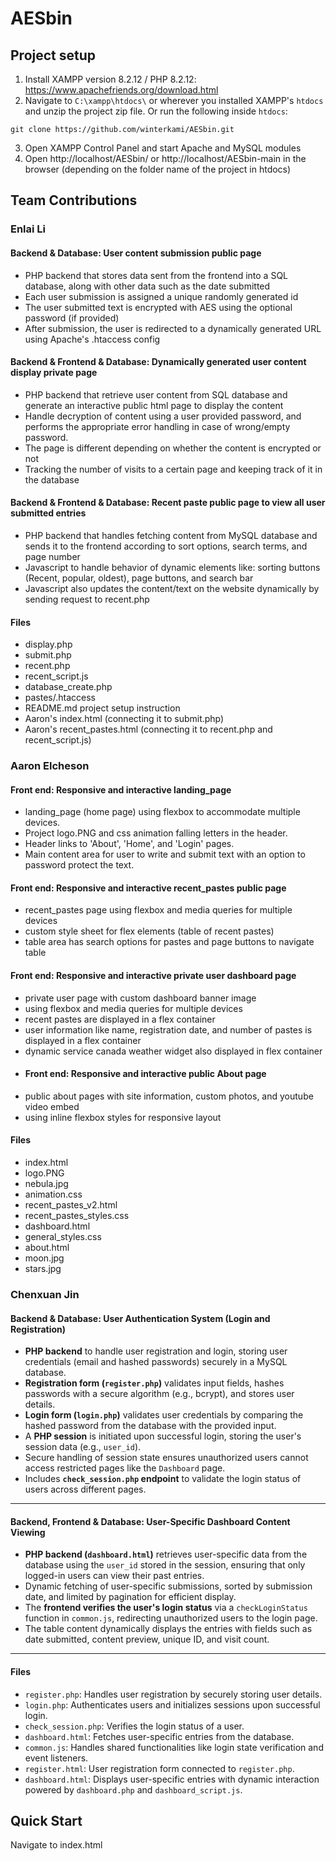 # AESbin
## Project setup
1. Install XAMPP version 8.2.12 / PHP 8.2.12: https://www.apachefriends.org/download.html
2. Navigate to `C:\xampp\htdocs\` or wherever you installed XAMPP's `htdocs` and unzip the project zip file. Or run the following inside `htdocs`:
```
git clone https://github.com/winterkami/AESbin.git
```
3. Open XAMPP Control Panel and start Apache and MySQL modules
4. Open http://localhost/AESbin/ or http://localhost/AESbin-main in the browser (depending on the folder name of the project in htdocs)

## Team Contributions

### Enlai Li
#### Backend & Database: User content submission public page
- PHP backend that stores data sent from the frontend into a SQL database, along with other data such as the date submitted
- Each user submission is assigned a unique randomly generated id
- The user submitted text is encrypted with AES using the optional password (if provided)
- After submission, the user is redirected to a dynamically generated URL using Apache's .htaccess config
#### Backend & Frontend & Database: Dynamically generated user content display private page
- PHP backend that retrieve user content from SQL database and generate an interactive public html page to display the content
- Handle decryption of content using a user provided password, and performs the appropriate error handling in case of wrong/empty password.
- The page is different depending on whether the content is encrypted or not
- Tracking the number of visits to a certain page and keeping track of it in the database
#### Backend & Frontend & Database: Recent paste public page to view all user submitted entries
- PHP backend that handles fetching content from MySQL database and sends it to the frontend according to sort options, search terms, and page number
- Javascript to handle behavior of dynamic elements like: sorting buttons (Recent, popular, oldest), page buttons, and search bar
- Javascript also updates the content/text on the website dynamically by sending request to recent.php
#### Files
- display.php
- submit.php 
- recent.php
- recent_script.js
- database_create.php
- pastes/.htaccess
- README.md project setup instruction
- Aaron's index.html (connecting it to submit.php)
- Aaron's recent_pastes.html (connecting it to recent.php and recent_script.js)
### Aaron Elcheson
#### Front end: Responsive and interactive landing_page
- landing_page (home page) using flexbox to accommodate multiple devices.
- Project logo.PNG and css animation falling letters in the header.
- Header links to 'About', 'Home', and 'Login' pages.
- Main content area for user to write and submit text with an option to password protect the text.
#### Front end: Responsive and interactive recent_pastes public page
- recent_pastes page using flexbox and media queries for multiple devices
- custom style sheet for flex elements (table of recent pastes)
- table area has search options for pastes and page buttons to navigate table
#### Front end: Responsive and interactive private user dashboard page
- private user page with custom dashboard banner image
- using flexbox and media queries for multiple devices
- recent pastes are displayed in a flex container
- user information like name, registration date, and number of pastes is displayed in a flex container
- dynamic service canada weather widget also displayed in flex container
- #### Front end: Responsive and interactive public About page
- public about pages with site information, custom photos, and youtube video embed
- using inline flexbox styles for responsive layout

#### Files
- index.html
- logo.PNG
- nebula.jpg
- animation.css
- recent_pastes_v2.html
- recent_pastes_styles.css
- dashboard.html
- general_styles.css
- about.html
- moon.jpg
- stars.jpg
  
### Chenxuan Jin
#### Backend & Database: User Authentication System (Login and Registration)
- **PHP backend** to handle user registration and login, storing user credentials (email and hashed passwords) securely in a MySQL database.
- **Registration form (`register.php`)** validates input fields, hashes passwords with a secure algorithm (e.g., bcrypt), and stores user details.
- **Login form (`login.php`)** validates user credentials by comparing the hashed password from the database with the provided input.
- A **PHP session** is initiated upon successful login, storing the user's session data (e.g., `user_id`).
- Secure handling of session state ensures unauthorized users cannot access restricted pages like the `Dashboard` page.
- Includes **`check_session.php` endpoint** to validate the login status of users across different pages.

---

#### Backend, Frontend & Database: User-Specific Dashboard Content Viewing
- **PHP backend (`dashboard.html`)** retrieves user-specific data from the database using the `user_id` stored in the session, ensuring that only logged-in users can view their past entries.
- Dynamic fetching of user-specific submissions, sorted by submission date, and limited by pagination for efficient display.
- The **frontend verifies the user's login status** via a `checkLoginStatus` function in `common.js`, redirecting unauthorized users to the login page.
- The table content dynamically displays the entries with fields such as date submitted, content preview, unique ID, and visit count.

---

#### Files
- `register.php`: Handles user registration by securely storing user details.
- `login.php`: Authenticates users and initializes sessions upon successful login.
- `check_session.php`: Verifies the login status of a user.
- `dashboard.html`: Fetches user-specific entries from the database.
- `common.js`: Handles shared functionalities like login state verification and event listeners.
- `register.html`: User registration form connected to `register.php`.
- `dashboard.html`: Displays user-specific entries with dynamic interaction powered by `dashboard.php` and `dashboard_script.js`.




## Quick Start

Navigate to index.html
